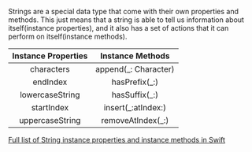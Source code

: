 Strings are a special data type that come with their own properties and methods. This just means that a string is able to tell us information about itself(instance properties), and it also has a set of actions that it can perform on itself(instance methods). 


Instance Properties |     Instance Methods
:----------------:  |    :------------------:
characters          |     append(_: Character)
endIndex            |     hasPrefix(_:)
lowercaseString     |     hasSuffix(_:)
startIndex          |     insert(_:atIndex:)
uppercaseString     |     removeAtIndex(_:)

[Full list of String instance properties and instance methods in Swift](https://developer.apple.com/library/prerelease/mac/documentation/Swift/Reference/Swift_String_Structure/index.html#//apple_ref/doc/uid/TP40015181-CH1-DontLinkElementID_31)







